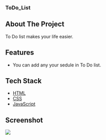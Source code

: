 ### ToDo_List
## About The Project

To Do list makes your life easier.

## Features

- You can add any your sedule in To Do list.

## Tech Stack

- [HTML](https://html.spec.whatwg.org/multipage/)
- [CSS](https://www.w3.org/Style/CSS/Overview.en.html)
- [JavaScript](https://www.javascript.com/)

## Screenshot
<img src="#">
